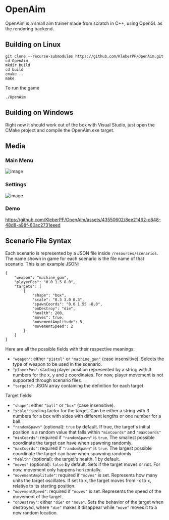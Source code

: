 # OpenAim

OpenAim is a small aim trainer made from scratch in C++, using OpenGL as the rendering backend.

## Building on Linux

```
git clone --recurse-submodules https://github.com/KleberPF/OpenAim.git
cd OpenAim
mkdir build
cd build
cmake ..
make
```

To run the game

```
./OpenAim
```

## Building on Windows

Right now it should work out of the box with Visual Studio, just open the CMake project and compile the OpenAim.exe target.

## Media

### Main Menu
![image](https://github.com/KleberPF/OpenAim/assets/43550602/7e19f89f-596f-4de0-90f9-36026a27ece2)

### Settings
![image](https://github.com/KleberPF/OpenAim/assets/43550602/8660a748-d1b4-4350-84ac-b955207169e9)

### Demo
https://github.com/KleberPF/OpenAim/assets/43550602/8ee21462-c848-48d8-a98f-80ac2731eeed

## Scenario File Syntax

Each scenario is represented by a JSON file inside `/resources/scenarios`. The name shown in game for each scenario is the file name of that scenario. This is an example JSON:

```
{
    "weapon": "machine_gun",
    "playerPos": "0.0 1.5 8.0",
    "targets": [
        {
            "shape": "box",
            "scale": "0.3 3.0 0.3",
            "spawnCoords": "0.0 1.55 -8.0",
            "onDestroy": "die",
            "health": 200,
            "moves": true,
            "movementAmplitude": 5,
            "movementSpeed": 2
        }
    ]
}
```

Here are all the possible fields with their respective meanings:

* `"weapon"`: either `"pistol"` or `"machine_gun"` (case insensitive). Selects the type of weapon to be used in the scenario.
* `"playerPos"`: starting player position represented by a string with 3 numbers for the x, y and z coordinates. For now, player movement is not supported through scenario files.
* `"targets"`: JSON array containing the definition for each target

Target fields:

* `"shape"`: either `"ball"` or `"box"` (case insensitive).
* `"scale"`: scaling factor for the target. Can be either a string with 3 numbers for a box with sides with different lengths or one number for a ball.
* `"randomSpawn"` (optional): `true` by default. If true, the target's initial position is a random value that falls within `"minCoords"` and `"maxCoords"`
* `"minCoords"`: required if `"randomSpawn"` is `true`. The smallest possible coordinate the target can have when spawning randomly.
* `"maxCoords"`: required if `"randomSpawn"` is `true`. The largest possible coordinate the target can have when spawning randomly.
* `"health"` (optional): the target's health. 1 by default.
* `"moves"` (optional): `false` by default. Sets if the target moves or not. For now, movement only happens horizontally.
* `"movementAmplitude"`: required if `"moves"` is set. Represents how many units the target oscillates. If set to x, the target moves from -x to x, relative to its starting position.
* `"movementSpeed"`: required if `"moves"` is set. Represents the speed of the movement of the target.
* `"onDestroy"`: either `"die"` or `"move"`. Sets the behavior of the target when destroyed, where `"die"` makes it disappear while `"move"` moves it to a new random location.
